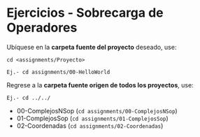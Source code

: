 # Ejercicios - Sobrecarga de Operadores

Ubíquese en la **carpeta fuente del proyecto** deseado, use:

```
cd <assignments/Proyecto>

Ej.- cd assignments/00-HelloWorld

```
Regrese a la **carpeta fuente origen de todos los proyectos**, use:

```
Ej.- cd ../../

```

- 00-ComplejosNSop (```cd assignments/00-ComplejosNSop```)
- 01-ComplejosSop (```cd assignments/01-ComplejosSop```)
- 02-Coordenadas (```cd assignments/02-Coordenadas```)